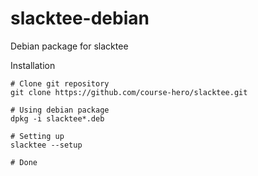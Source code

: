 # slacktee-debian
Debian package for slacktee

Installation
```
# Clone git repository
git clone https://github.com/course-hero/slacktee.git

# Using debian package
dpkg -i slacktee*.deb

# Setting up
slacktee --setup

# Done
```
